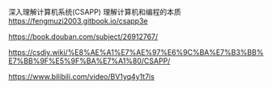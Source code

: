 深入理解计算机系统(CSAPP) 理解计算机和编程的本质
https://fengmuzi2003.gitbook.io/csapp3e

https://book.douban.com/subject/26912767/

https://csdiy.wiki/%E8%AE%A1%E7%AE%97%E6%9C%BA%E7%B3%BB%E7%BB%9F%E5%9F%BA%E7%A1%80/CSAPP/

https://www.bilibili.com/video/BV1yq4y1t7is
